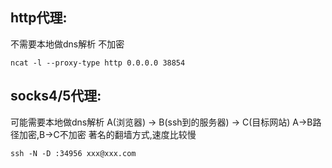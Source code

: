 ## http代理: 
不需要本地做dns解析
不加密
```
ncat -l --proxy-type http 0.0.0.0 38854
```

## socks4/5代理: 
可能需要本地做dns解析
A(浏览器) -> B(ssh到的服务器) -> C(目标网站)
A->B路径加密,B->C不加密 著名的翻墙方式,速度比较慢
```
ssh -N -D :34956 xxx@xxx.com
```